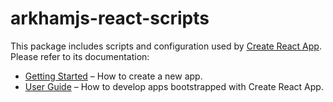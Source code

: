# arkhamjs-react-scripts

This package includes scripts and configuration used by [Create React App](https://github.com/nitrogenlabs/create-react-app).<br>
Please refer to its documentation:

* [Getting Started](https://github.com/nitrogenlabs/create-react-app/blob/master/README.md#getting-started) – How to create a new app.
* [User Guide](https://github.com/nitrogenlabs/create-react-app/blob/master/packages/react-scripts/template/README.md) – How to develop apps bootstrapped with Create React App.
